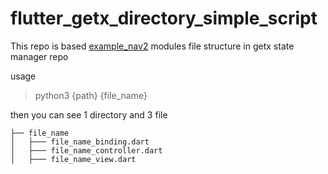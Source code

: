 # flutter_getx_directory_simple_script

This repo is based [example_nav2](https://github.com/jonataslaw/getx/tree/master/example_nav2/lib/app/modules) modules file structure in getx state manager repo

usage
> python3 {path} {file_name}

then you can see 1 directory and 3 file  
```
├── file_name  
│   ├─── file_name_binding.dart  
│   ├─── file_name_controller.dart  
│   ├─── file_name_view.dart  
```